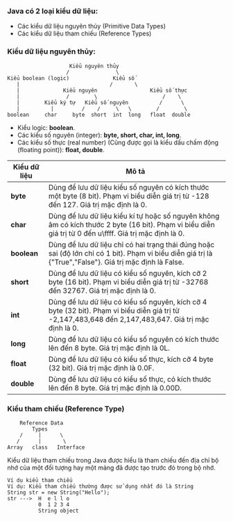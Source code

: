 ### Java có 2 loại kiểu dữ liệu:
- Các kiểu dữ liệu nguyên thủy (Primitive Data Types)
- Các kiểu dữ liệu tham chiếu (Reference Types)
### Kiểu dữ liệu nguyên thủy:
```
                    Kiểu nguyên thủy
                   /               \
Kiểu boolean (logic)              Kiểu số
   |                             /       \         
   |              Kiểu nguyên                 Kiểu số thực
   |               /        \                     /    \
   |        Kiểu ký tự   Kiểu số nguyên          /      \
   |          |         /    /     \   \        /        \
boolean     char     byte  short  int  long   float  double
```
- Kiểu logic: **boolean**.
- Các kiểu số nguyên (integer): **byte, short, char, int, long**.
- Các kiểu số thực (real number) (Cũng được gọi là kiểu dấu chấm động (floating point)): **float, double**.

|Kiểu dữ liệu|Mô tả|
|---|---|
|**byte**|Dùng để lưu dữ liệu kiểu số nguyên có kích thước một byte (8 bit). Phạm vi biểu diễn giá trị từ -128 đến 127. Giá trị mặc định là 0.|
|**char**|Dùng để lưu dữ liệu kiểu kí tự hoặc số nguyên không âm có kích thước 2 byte (16 bit). Phạm vi biểu diễn giá trị từ 0 đến u\ffff. Giá trị mặc định là 0.|
|**boolean**|Dùng để lưu dữ liệu chỉ có hai trạng thái đúng hoặc sai (độ lớn chỉ có 1 bit). Phạm vi biểu diễn giá trị là {"True","False"}. Giá trị mặc định là False.|
|**short**|Dùng để lưu dữ liệu có kiểu số nguyên, kích cỡ 2 byte (16 bit). Phạm vi biểu diễn giá trị từ -32768 đến 32767. Giá trị mặc định là 0.|
|**int**|Dùng để lưu dữ liệu có kiểu số nguyên, kích cỡ 4 byte (32 bit). Phạm vi biểu diễn giá trị từ -2,147,483,648 đến 2,147,483,647. Giá trị mặc định là 0.|
|**long**|Dùng để lưu dữ liệu có kiểu số nguyên có kích thước lên đến 8 byte. Giá trị mặc định là 0L.|
|**float**|Dùng để lưu dữ liệu có kiểu số thực, kích cỡ 4 byte (32 bit). Giá trị mặc định là 0.0F.|
|**double**|Dùng để lưu dữ liệu có kiểu số thực, có kích thước lên đến 8 byte. Giá trị mặc định là 0.00D.|
### Kiểu tham chiếu (Reference Type)
```
    Reference Data
        Types
    /     |      \  
   /      |       \     
Array   class   Interface
```
Kiểu dữ liệu tham chiếu trong Java được hiểu là tham chiếu đến địa chỉ bộ nhớ của một đối tượng hay một mảng đã được tạo trước đó trong bộ nhớ.
```
Ví dụ kiểu tham chiếu
Ví dụ: Kiểu tham chiếu thường được sử dụng nhất đó là String
String str = new String("Hello");
str --->  H  e l l o
          0  1 2 3 4
          String object
```
